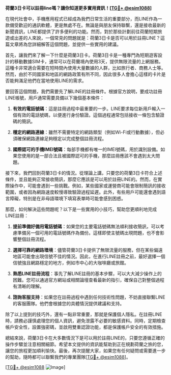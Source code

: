**荷蘭3日卡可以註冊line嗎？讓你知道更多實用資訊！[[TG💪+ @esim1088](https://t.me/s/esim1088)]**

在現代社會中，手機應用程式已經成為我們日常生活的重要部分，而LINE作為一款備受歡迎的通訊軟體，更是無處不在。無論是與朋友保持聯繫，還是接收最新的新聞資訊，LINE都提供了許多便利的功能。然而，對於那些計劃前往荷蘭短期旅遊或出差的人來說，一個常見的問題就是：荷蘭3日卡是否可以用於註冊LINE？這篇文章將為您詳細解答這個問題，並提供一些實用的建議。

首先，讓我們來了解一下什麼是荷蘭3日卡。荷蘭3日卡是一種專門為短期遊客設計的移動數據SIM卡，通常可以在荷蘭境內使用3天，提供無限流量的上網服務。這種卡非常適合需要在短時間內使用大量數據的人群，比如旅行者、商務人士等。然而，由於不同國家和地區的網路政策有所不同，因此很多人會擔心這樣的卡片是否能夠滿足他們在當地使用LINE的需求。

要回答這個問題，我們需要先了解LINE的註冊條件。根據官方說明，要成功註冊LINE帳號，用戶通常需要具備以下幾個基本條件：

1. **有效的電話號碼**：這是註冊過程中最重要的一步。LINE要求每位新用戶輸入一個有效的電話號碼，以便進行身份驗證。這個過程通常包括接收一條包含驗證碼的簡訊。
   
2. **穩定的網路連線**：雖然不需要特定的網路類型（例如Wi-Fi或行動數據），但必須確保網路連線足夠穩定以完成整個註冊流程。

3. **國際認可的手機IMEI號碼**：每部手機都有唯一的IMEI號碼，用於識別設備。如果您使用的是一部合法且被國際認可的手機，那麼註冊應該不會遇到太大問題。

接下來，我們回到荷蘭3日卡的情況。從理論上講，只要您的荷蘭3日卡符合上述條件，並且能夠正常接收簡訊，那麼它應該是可以用於註冊LINE的。然而，在實際操作中，可能會遇到一些挑戰。例如，某些國家或運營商可能會限制簡訊的接收範圍，或者因為網路速度較慢導致驗證過程延遲。此外，有些用戶可能還會遇到語言障礙，特別是在非母語環境下填寫表單時可能會感到困惑。

那麼，如何解決這些問題呢？以下是一些實用的小技巧，幫助您更順利地完成LINE註冊：

1. **提前準備好備用電話號碼**：如果您的主要電話號碼無法順利接收簡訊，可以考慮準備另一個可用的電話號碼作為備份。這樣即使主號碼出現問題，也不會影響整個註冊流程。

2. **選擇可靠的網路環境**：儘管荷蘭3日卡提供了無限流量的服務，但在某些偏遠地區可能會出現信號不佳的情況。因此，在進行LINE註冊之前，最好選擇一個信號強且網路穩定的地方，例如市中心的大咖啡廳或旅館。

3. **熟悉LINE註冊流程**：事先了解LINE註冊的基本步驟，可以大大減少操作上的困難。您可以通過官方網站或相關論壇查看最新的指引，確保自己對整個過程有清晰的理解。

4. **諮詢客服支持**：如果您在註冊過程中遇到任何技術性問題，不妨直接聯繫LINE的客服團隊。他們會根據您的具體情況提供建議和支持。

除了以上提到的技巧外，還有一點非常重要，那就是保護個人隱私。在註冊LINE時，請務必謹慎處理您的個人資訊，避免泄露不必要的敏感資料。同時，定期檢查帳戶安全性，設置強密碼，並啟用雙重認證功能，都是保護帳戶安全的有效措施。

總結來說，荷蘭3日卡在大多數情況下是可以用於註冊LINE的，只要您遵循正確的操作步驟並注意相關細節。希望本文提供的資訊能幫助到正在規劃荷蘭之旅的您，讓您的旅程更加順利愉快。最後，再次提醒大家，如果您有任何疑問或需要進一步的幫助，隨時都可以聯繫我們的專業團隊[[TG💪+ @esim1088](https://t.me/s/esim1088)]。

[[TG💪+ @esim1088](https://t.me/s/esim1088) ![Image](https://i.postimg.cc/4NQfJmqS/Snipaste-2025-05-13-00-14-12.png)]